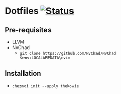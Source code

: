 # Dotfiles [![Status](https://github.com/thekovie/dotfiles/actions/workflows/ci.yml/badge.svg)](https://github.com/thekovie/dotfiles/actions)

## Pre-requisites
- LLVM
- NvChad
  - `git clone https://github.com/NvChad/NvChad $env:LOCALAPPDATA\nvim`

## Installation

- `chezmoi init --apply thekovie`
